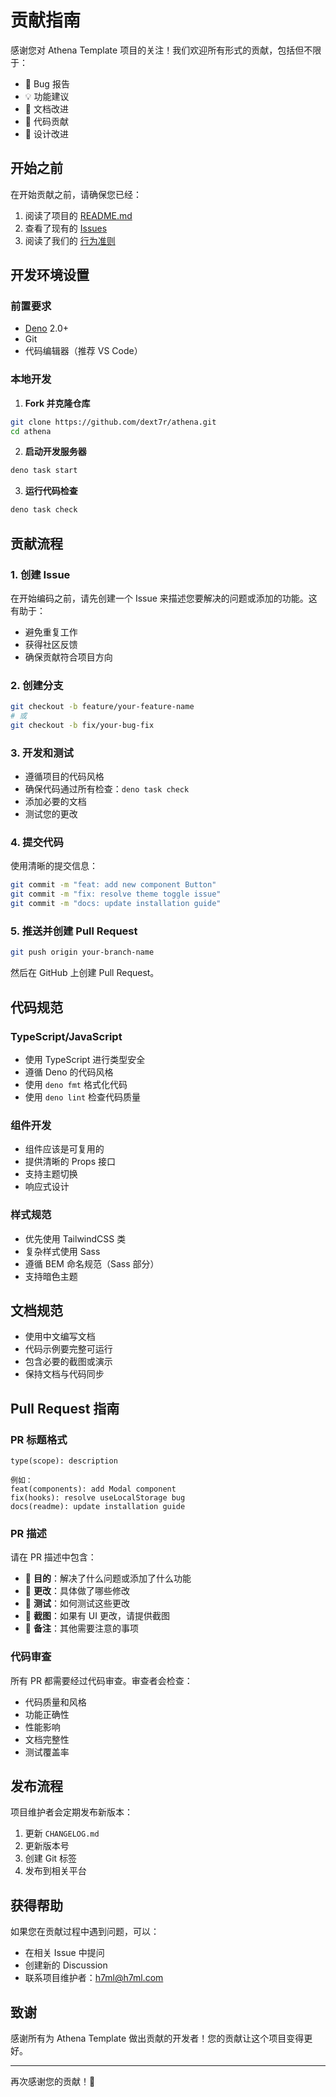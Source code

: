# 贡献指南

感谢您对 Athena Template 项目的关注！我们欢迎所有形式的贡献，包括但不限于：

- 🐛 Bug 报告
- 💡 功能建议
- 📝 文档改进
- 🔧 代码贡献
- 🎨 设计改进

## 开始之前

在开始贡献之前，请确保您已经：

1. 阅读了项目的 [README.md](README.md)
2. 查看了现有的 [Issues](https://github.com/dext7r/athena/issues)
3. 阅读了我们的 [行为准则](CODE_OF_CONDUCT.md)

## 开发环境设置

### 前置要求

- [Deno](https://deno.land/) 2.0+
- Git
- 代码编辑器（推荐 VS Code）

### 本地开发

1. **Fork 并克隆仓库**

```bash
git clone https://github.com/dext7r/athena.git
cd athena
```

2. **启动开发服务器**

```bash
deno task start
```

3. **运行代码检查**

```bash
deno task check
```

## 贡献流程

### 1. 创建 Issue

在开始编码之前，请先创建一个 Issue 来描述您要解决的问题或添加的功能。这有助于：

- 避免重复工作
- 获得社区反馈
- 确保贡献符合项目方向

### 2. 创建分支

```bash
git checkout -b feature/your-feature-name
# 或
git checkout -b fix/your-bug-fix
```

### 3. 开发和测试

- 遵循项目的代码风格
- 确保代码通过所有检查：`deno task check`
- 添加必要的文档
- 测试您的更改

### 4. 提交代码

使用清晰的提交信息：

```bash
git commit -m "feat: add new component Button"
git commit -m "fix: resolve theme toggle issue"
git commit -m "docs: update installation guide"
```

### 5. 推送并创建 Pull Request

```bash
git push origin your-branch-name
```

然后在 GitHub 上创建 Pull Request。

## 代码规范

### TypeScript/JavaScript

- 使用 TypeScript 进行类型安全
- 遵循 Deno 的代码风格
- 使用 `deno fmt` 格式化代码
- 使用 `deno lint` 检查代码质量

### 组件开发

- 组件应该是可复用的
- 提供清晰的 Props 接口
- 支持主题切换
- 响应式设计

### 样式规范

- 优先使用 TailwindCSS 类
- 复杂样式使用 Sass
- 遵循 BEM 命名规范（Sass 部分）
- 支持暗色主题

## 文档规范

- 使用中文编写文档
- 代码示例要完整可运行
- 包含必要的截图或演示
- 保持文档与代码同步

## Pull Request 指南

### PR 标题格式

```
type(scope): description

例如：
feat(components): add Modal component
fix(hooks): resolve useLocalStorage bug
docs(readme): update installation guide
```

### PR 描述

请在 PR 描述中包含：

- 🎯 **目的**：解决了什么问题或添加了什么功能
- 🔧 **更改**：具体做了哪些修改
- 🧪 **测试**：如何测试这些更改
- 📸 **截图**：如果有 UI 更改，请提供截图
- 📝 **备注**：其他需要注意的事项

### 代码审查

所有 PR 都需要经过代码审查。审查者会检查：

- 代码质量和风格
- 功能正确性
- 性能影响
- 文档完整性
- 测试覆盖率

## 发布流程

项目维护者会定期发布新版本：

1. 更新 `CHANGELOG.md`
2. 更新版本号
3. 创建 Git 标签
4. 发布到相关平台

## 获得帮助

如果您在贡献过程中遇到问题，可以：

- 在相关 Issue 中提问
- 创建新的 Discussion
- 联系项目维护者：h7ml@h7ml.com

## 致谢

感谢所有为 Athena Template 做出贡献的开发者！您的贡献让这个项目变得更好。

---

再次感谢您的贡献！🎉
